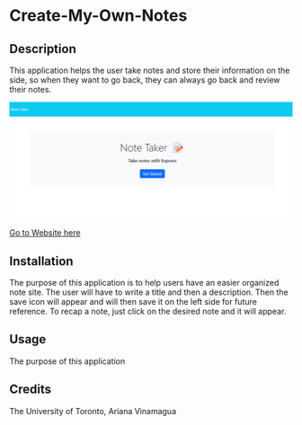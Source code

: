 # Create-My-Own-Notes
## Description
This application helps the user take notes and store their information on the side, so when they want to go back, they can always go back and review their notes. 

![Webpage](./images/notes.png)

[Go to Website here](https://ari07-ari.github.io/Create-My-Own-Notes/)

## Installation
The purpose of this application is to help users have an easier organized note site. The user will have to write a title and then a description. Then the save icon will appear and will then save it on the left side for future reference. To recap a note, just click on the desired note and it will appear. 

## Usage
The purpose of this application 

## Credits
The University of Toronto,
Ariana Vinamagua